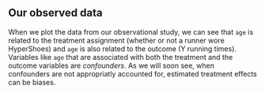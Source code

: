 ## Our observed data

When we plot the data from our observational study, we can see that `age` is related to the treatment assignment (whether or not a runner wore HyperShoes) and `age` is also related to the outcome (Y running times). Variables like `age` that are associated with both the treatment and the outcome variables are *confounders*. As we will soon see, when confounders are not appropriatly accounted for, estimated treatment effects can be biases.



 
